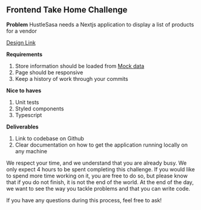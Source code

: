 ## Frontend Take Home Challenge

<b>Problem</b> HustleSasa needs a Nextjs application to display a list of products for a vendor

<a href="https://docs.google.com/presentation/d/1Jb3OL2JcGnXt8bltDzmZ8JN8D5wvryRJ94S5Oky1KEI/edit?usp=sharing">Design Link</a>

<b>Requirements</b>

1. Store information should be loaded from <a href="https://run.mocky.io/v3/5194b007-b9b9-4748-a63f-f5db0ee4cd47">Mock data</a>
2. Page should be responsive
3. Keep a history of work through your commits

<b>Nice to haves</b>

1. Unit tests
2. Styled components
3. Typescript

<b>Deliverables</b>

1. Link to codebase on Github
2. Clear documentation on how to get the application running locally on any machine

We respect your time, and we understand that you are already busy. We only expect 4 hours to be spent completing this challenge. If you would like to spend more time working on it, you are free to do so, but please know that if you do not finish, it is not the end of the world. At the end of the day, we want to see the way you tackle problems and that you can write code.

If you have any questions during this process, feel free to ask!
